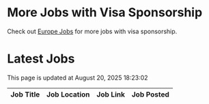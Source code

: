 # More Jobs with Visa Sponsorship

Check out [Europe Jobs](https://github.com/sureshparimi/europejobs#latest-jobs) for more jobs with visa sponsorship.

# Latest Jobs

This page is updated at August 20, 2025 18:23:02

| Job Title | Job Location | Job Link | Job Posted |
| --- | --- | --- | --- |
